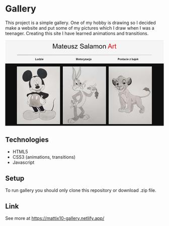# Gallery

This project is a simple gallery. One of my hobby is drawing so I decided make a website and put some of my pictures which I draw when I was a teenager. 
Creating this site I have learned animations and transitions.


![Algorithm schema](./images/img_github/gallery_screen.jpg)

## Technologies
* HTML5
* CSS3 (animations, transitions)
* Javascript

## Setup
To run gallery you should only clone this repository or download .zip file.

## Link
See more at https://mattix10-gallery.netlify.app/
